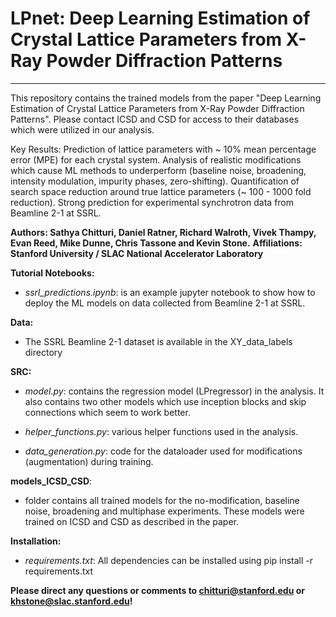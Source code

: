 # LPnet: Deep Learning Estimation of Crystal Lattice Parameters from X-Ray Powder Diffraction Patterns

-----------------------------------------------------------------------------------------------------------------------------------------------------------------
This repository contains the trained models from the paper "Deep Learning Estimation of Crystal Lattice Parameters from X-Ray Powder Diffraction Patterns". Please contact ICSD and CSD for access to their databases which were utilized in our analysis. 

Key Results: Prediction of lattice parameters with ~ 10% mean percentage error (MPE) for each crystal system. Analysis of realistic modifications which cause ML methods to underperform (baseline noise, broadening, intensity modulation, impurity phases, zero-shifting). Quantification of search space reduction around true lattice parameters (~ 100 - 1000 fold reduction). Strong prediction for experimental synchrotron data from Beamline 2-1 at SSRL. 

**Authors: Sathya Chitturi, Daniel Ratner, Richard Walroth, Vivek Thampy, Evan Reed, Mike Dunne, Chris Tassone and Kevin Stone.**
**Affiliations: Stanford University / SLAC National Accelerator Laboratory**

**Tutorial Notebooks:** 

* *ssrl_predictions.ipynb*: is an example jupyter notebook to show how to deploy the ML models on data collected from Beamline 2-1 at SSRL. 

**Data:** 

* The SSRL Beamline 2-1 dataset is available in the XY_data_labels directory 

**SRC:** 

* *model.py*: contains the regression model (LPregressor) in the analysis. It also contains two other models which use inception blocks and skip connections which seem to work better. 

* *helper_functions.py*: various helper functions used in the analysis. 

* *data_generation.py*: code for the dataloader used for modifications (augmentation) during training.

**models_ICSD_CSD**: 

* folder contains all trained models for the no-modification, baseline noise, broadening and multiphase experiments. These models were trained on ICSD and CSD as described in the paper. 

**Installation:** 
* *requirements.txt*: All dependencies can be installed using pip install -r requirements.txt 

**Please direct any questions or comments to chitturi@stanford.edu or khstone@slac.stanford.edu!** 

